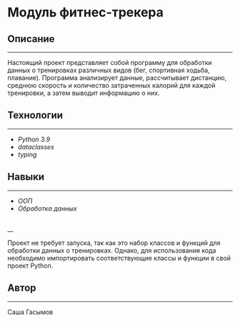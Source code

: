 # **Модуль фитнес-трекера**
## **Описание**
___

Настоящий проект представляет собой программу для обработки данных о тренировках различных видов (бег, спортивная ходьба, плавание). Программа анализирует данные, рассчитывает дистанцию, среднюю скорость и количество затраченных калорий для каждой тренировки, а затем выводит информацию о них.

## **Технологии**
___
+ *Python 3.9* 
+ *dataclasses*
+ *typing*

## **Навыки**
___
+ *ООП*
+ *Обработка данных*

##
__

Проект не требует запуска, так как это набор классов и функций для обработки данных о тренировках. Однако, для использования кода необходимо импортировать соответствующие классы и функции в свой проект Python.

## **Автор**
___

Саша Гасымов
